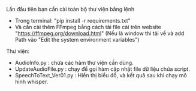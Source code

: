 Lần đầu tiên bạn cần cài toàn bộ thư viện bằng lệnh

- Trong terminal: "pip install -r requirements.txt"
- Và cần cài thêm FFmpeg bằng cách tải file cài trên website "https://ffmpeg.org/download.html" (Nếu là window thì tải về và add Path vào "Edit the system environment variables")

Thư viện:

- AudioInfo.py : chứa các hàm thư viện cần dùng.
- UpdateAudioFile.py : chạy để gọi hàm cập nhật file dữ liệu chứa script.
- SpeechToText_Ver01.py : Hiển thị biểu đồ, và kết quả sau khi chạy mô hình whisper.

